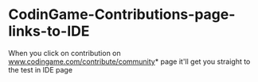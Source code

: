 # CodinGame-Contributions-page-links-to-IDE
When you click on contribution on www.codingame.com/contribute/community* page it'll get you straight to the test in IDE page
